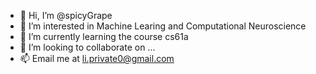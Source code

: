 
- 👋 Hi, I’m @spicyGrape
- 👀 I’m interested in Machine Learing and Computational Neuroscience
- 🌱 I’m currently learning the course cs61a
- 💞️ I’m looking to collaborate on ...
- 📫 Email me at li.private0@gmail.com

<!---
spicyGrape/spicyGrape is a ✨ special ✨ repository because its `README.md` (this file) appears on your GitHub profile.
You can click the Preview link to take a look at your changes.
--->
